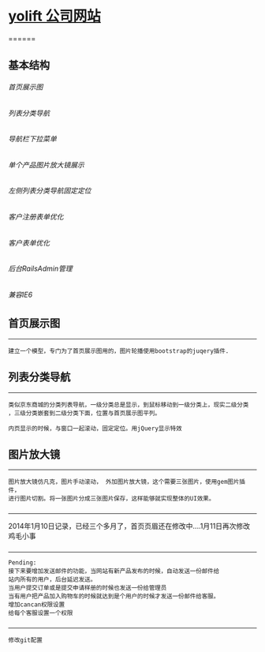 # [yolift 公司网站](http://122.226.100.35)
======
## 基本结构
###### 首页展示图
###### 列表分类导航
###### 导航栏下拉菜单
###### 单个产品图片放大镜展示
###### 左侧列表分类导航固定定位
###### 客户注册表单优化
###### 客户表单优化
###### 后台RailsAdmin管理
###### 兼容IE6

## 首页展示图
------
	建立一个模型，专门为了首页展示图用的，图片轮播使用bootstrap的juqery插件.

## 列表分类导航
------
	类似京东商城的分类列表导航，一级分类总是显示，到鼠标移动到一级分类上，现实二级分类
	，三级分类嵌套到二级分类下面，位置与首页展示图平列。

	内页显示的时候，与窗口一起滚动，固定定位。用jQuery显示特效

## 图片放大镜
------
	图片放大镜仿凡克，图片手动滚动， 外加图片放大镜，这个需要三张图片，使用gem图片插件，
	进行图片切割。将一张图片分成三张图片保存，这样能够就实现整体的UI效果。

###
------
  2014年1月10日记录，已经三个多月了，首页页眉还在修改中....1月11日再次修改鸡毛小事

###
------
	Pending:
	接下来要增加发送邮件的功能，当网站有新产品发布的时候，自动发送一份邮件给
	站内所有的用户，后台延迟发送。
	当用户提交订单或是提交申请样册的时候也发送一份给管理员
	当有用户把产品加入购物车的时候就达到是个用户的时候才发送一份邮件给客服。
	增加cancan权限设置
	给每个客服设置一个权限

###
------
	修改git配置
